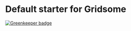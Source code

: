 # Default starter for Gridsome

[![Greenkeeper badge](https://badges.greenkeeper.io/isoppp/sandbox-gridsome.svg)](https://greenkeeper.io/)
